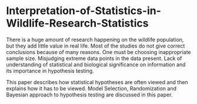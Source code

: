 # Interpretation-of-Statistics-in-Wildlife-Research-Statistics
There is a huge amount of research happening on the wildlife population, but they add little value in real life. Most of the studies do not give correct conclusions because of many reasons. One must be choosing inappropriate sample size. Misjudging extreme data points in the data present. Lack of understanding of statistical and biological significance on information and its importance in hypothesis testing. 

This paper describes how statistical hypotheses are often viewed and then explains how it has to be viewed. Model Selection, Randomization and Bayesian approach to hypothesis testing are discussed in this paper.
